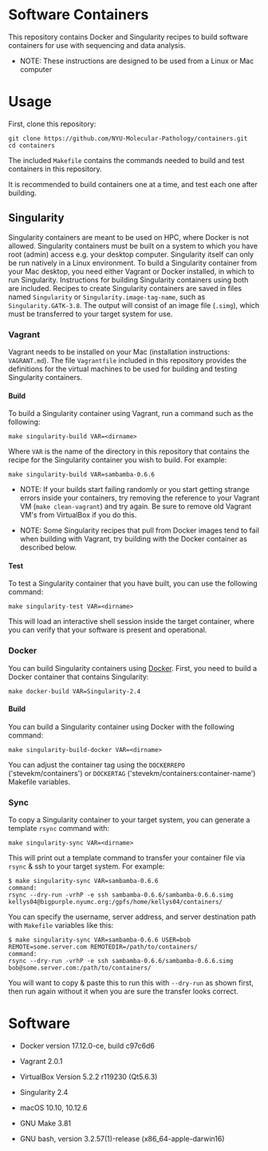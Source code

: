 # Software Containers

This repository contains Docker and Singularity recipes to build software containers for use with sequencing and data analysis.

- NOTE: These instructions are designed to be used from a Linux or Mac computer

# Usage

First, clone this repository:

```
git clone https://github.com/NYU-Molecular-Pathology/containers.git
cd containers
```

The included `Makefile` contains the commands needed to build and test containers in this repository.

It is recommended to build containers one at a time, and test each one after building. 

## Singularity

Singularity containers are meant to be used on HPC, where Docker is not allowed. Singularity containers must be built on a system to which you have root (admin) access e.g. your desktop computer. Singularity itself can only be run natively in a Linux environment. To build a Singularity container from your Mac desktop, you need either Vagrant or Docker installed, in which to run Singularity. Instructions for building Singularity containers using both are included. Recipes to create Singularity containers are saved in files named `Singularity` or `Singularity.image-tag-name`, such as `Singularity.GATK-3.8`. The output will consist of an image file (`.simg`), which must be transferred to your target system for use.

### Vagrant

Vagrant needs to be installed on your Mac (installation instructions: `VAGRANT.md`). The file `Vagrantfile` included in this repository provides the definitions for the virtual machines to be used for building and testing Singularity containers.

#### Build

To build a Singularity container using Vagrant, run a command such as the following:

```
make singularity-build VAR=<dirname>
```

Where `VAR` is the name of the directory in this repository that contains the recipe for the Singularity container you wish to build. For example:

```
make singularity-build VAR=sambamba-0.6.6
```

- NOTE: If your builds start failing randomly or you start getting strange errors inside your containers, try removing the reference to your Vagrant VM (`make clean-vagrant`) and try again. Be sure to remove old Vagrant VM's from VirtualBox if you do this.

- NOTE: Some Singularity recipes that pull from Docker images tend to fail when building with Vagrant, try building with the Docker container as described below.

#### Test

To test a Singularity container that you have built, you can use the following command:

```
make singularity-test VAR=<dirname>
```

This will load an interactive shell session inside the target container, where you can verify that your software is present and operational.

### Docker

You can build Singularity containers using [Docker](https://docs.docker.com/docker-for-mac/install/). First, you need to build a Docker container that contains Singularity:

```
make docker-build VAR=Singularity-2.4
```

#### Build

You can build a Singularity container using Docker with the following command:

```
make singularity-build-docker VAR=<dirname>
```

You can adjust the container tag using the `DOCKERREPO` ('stevekm/containers') or `DOCKERTAG` ('stevekm/containers:container-name') Makefile variables.

### Sync

To copy a Singularity container to your target system, you can generate a template `rsync` command with:

```
make singularity-sync VAR=<dirname>
```

This will print out a template command to transfer your container file via `rsync` & ssh to your target system. For example:

```
$ make singularity-sync VAR=sambamba-0.6.6
command:
rsync --dry-run -vrhP -e ssh sambamba-0.6.6/sambamba-0.6.6.simg kellys04@bigpurple.nyumc.org:/gpfs/home/kellys04/containers/
```

You can specify the username, server address, and server destination path with `Makefile` variables like this:

```
$ make singularity-sync VAR=sambamba-0.6.6 USER=bob REMOTE=some.server.com REMOTEDIR=/path/to/containers/
command:
rsync --dry-run -vrhP -e ssh sambamba-0.6.6/sambamba-0.6.6.simg bob@some.server.com:/path/to/containers/
```

You will want to copy & paste this to run this with `--dry-run` as shown first, then run again without it when you are sure the transfer looks correct.

# Software

- Docker version 17.12.0-ce, build c97c6d6

- Vagrant 2.0.1

- VirtualBox Version 5.2.2 r119230 (Qt5.6.3)

- Singularity 2.4

- macOS 10.10, 10.12.6

- GNU Make 3.81

- GNU bash, version 3.2.57(1)-release (x86_64-apple-darwin16)
